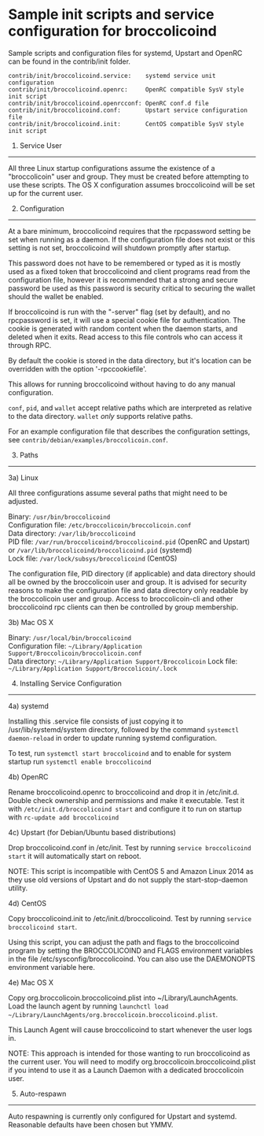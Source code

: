 Sample init scripts and service configuration for broccolicoind
==========================================================

Sample scripts and configuration files for systemd, Upstart and OpenRC
can be found in the contrib/init folder.

    contrib/init/broccolicoind.service:    systemd service unit configuration
    contrib/init/broccolicoind.openrc:     OpenRC compatible SysV style init script
    contrib/init/broccolicoind.openrcconf: OpenRC conf.d file
    contrib/init/broccolicoind.conf:       Upstart service configuration file
    contrib/init/broccolicoind.init:       CentOS compatible SysV style init script

1. Service User
---------------------------------

All three Linux startup configurations assume the existence of a "broccolicoin" user
and group.  They must be created before attempting to use these scripts.
The OS X configuration assumes broccolicoind will be set up for the current user.

2. Configuration
---------------------------------

At a bare minimum, broccolicoind requires that the rpcpassword setting be set
when running as a daemon.  If the configuration file does not exist or this
setting is not set, broccolicoind will shutdown promptly after startup.

This password does not have to be remembered or typed as it is mostly used
as a fixed token that broccolicoind and client programs read from the configuration
file, however it is recommended that a strong and secure password be used
as this password is security critical to securing the wallet should the
wallet be enabled.

If broccolicoind is run with the "-server" flag (set by default), and no rpcpassword is set,
it will use a special cookie file for authentication. The cookie is generated with random
content when the daemon starts, and deleted when it exits. Read access to this file
controls who can access it through RPC.

By default the cookie is stored in the data directory, but it's location can be overridden
with the option '-rpccookiefile'.

This allows for running broccolicoind without having to do any manual configuration.

`conf`, `pid`, and `wallet` accept relative paths which are interpreted as
relative to the data directory. `wallet` *only* supports relative paths.

For an example configuration file that describes the configuration settings,
see `contrib/debian/examples/broccolicoin.conf`.

3. Paths
---------------------------------

3a) Linux

All three configurations assume several paths that might need to be adjusted.

Binary:              `/usr/bin/broccolicoind`  
Configuration file:  `/etc/broccolicoin/broccolicoin.conf`  
Data directory:      `/var/lib/broccolicoind`  
PID file:            `/var/run/broccolicoind/broccolicoind.pid` (OpenRC and Upstart) or `/var/lib/broccolicoind/broccolicoind.pid` (systemd)  
Lock file:           `/var/lock/subsys/broccolicoind` (CentOS)  

The configuration file, PID directory (if applicable) and data directory
should all be owned by the broccolicoin user and group.  It is advised for security
reasons to make the configuration file and data directory only readable by the
broccolicoin user and group.  Access to broccolicoin-cli and other broccolicoind rpc clients
can then be controlled by group membership.

3b) Mac OS X

Binary:              `/usr/local/bin/broccolicoind`  
Configuration file:  `~/Library/Application Support/Broccolicoin/broccolicoin.conf`  
Data directory:      `~/Library/Application Support/Broccolicoin`
Lock file:           `~/Library/Application Support/Broccolicoin/.lock`

4. Installing Service Configuration
-----------------------------------

4a) systemd

Installing this .service file consists of just copying it to
/usr/lib/systemd/system directory, followed by the command
`systemctl daemon-reload` in order to update running systemd configuration.

To test, run `systemctl start broccolicoind` and to enable for system startup run
`systemctl enable broccolicoind`

4b) OpenRC

Rename broccolicoind.openrc to broccolicoind and drop it in /etc/init.d.  Double
check ownership and permissions and make it executable.  Test it with
`/etc/init.d/broccolicoind start` and configure it to run on startup with
`rc-update add broccolicoind`

4c) Upstart (for Debian/Ubuntu based distributions)

Drop broccolicoind.conf in /etc/init.  Test by running `service broccolicoind start`
it will automatically start on reboot.

NOTE: This script is incompatible with CentOS 5 and Amazon Linux 2014 as they
use old versions of Upstart and do not supply the start-stop-daemon utility.

4d) CentOS

Copy broccolicoind.init to /etc/init.d/broccolicoind. Test by running `service broccolicoind start`.

Using this script, you can adjust the path and flags to the broccolicoind program by
setting the BROCCOLICOIND and FLAGS environment variables in the file
/etc/sysconfig/broccolicoind. You can also use the DAEMONOPTS environment variable here.

4e) Mac OS X

Copy org.broccolicoin.broccolicoind.plist into ~/Library/LaunchAgents. Load the launch agent by
running `launchctl load ~/Library/LaunchAgents/org.broccolicoin.broccolicoind.plist`.

This Launch Agent will cause broccolicoind to start whenever the user logs in.

NOTE: This approach is intended for those wanting to run broccolicoind as the current user.
You will need to modify org.broccolicoin.broccolicoind.plist if you intend to use it as a
Launch Daemon with a dedicated broccolicoin user.

5. Auto-respawn
-----------------------------------

Auto respawning is currently only configured for Upstart and systemd.
Reasonable defaults have been chosen but YMMV.
